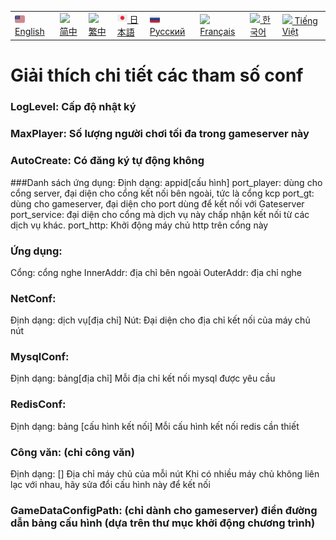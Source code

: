 <div align="center">
<table>
<td valign="center"><a href="EN.md"><img src="https://github.com/twitter/twemoji/blob/master/assets/svg/1f1fa-1f1f8.svg" width="16"/> English</td>
 
<td valign="center"><a href="zh-CN.md"><img src="https://em-content.zobj.net/thumbs/120/twitter/351/flag-china_1f1e8-1f1f3.png" width="16"/> 简中</td>
 
<td valign="center"><a href="zh-TW.md"><img src="https://em-content.zobj.net/thumbs/120/twitter/351/flag-china_1f1e8-1f1f3.png" width="16"/> 繁中</td>
 
<td valign="center"><a href="JP.md"><img src="https://github.com/twitter/twemoji/blob/master/assets/svg/1f1ef-1f1f5.svg" width="16"/> 日本語</td>
 
<td valign="center"><a href="RU.md"><img src="https://github.com/twitter/twemoji/blob/master/assets/svg/1f1f7-1f1fa.svg" width="16"/> Русский</a></td>

<td valign="center"><a href="FR.md"><img src="https://em-content.zobj.net/thumbs/160/twitter/154/flag-for-france_1f1eb-1f1f7.png" width="16"/> Français</td>
 
<td valign="center"><a href="KR.md"><img src="https://em-content.zobj.net/source/twitter/53/flag-for-south-korea_1f1f0-1f1f7.png" width="16"/> 한국어</td>
 
<td valign="center"><a href="VI.md"><img src="https://em-content.zobj.net/thumbs/120/twitter/351/flag-vietnam_1f1fb-1f1f3.png" width="16"/> Tiếng Việt </a></td>
</table>
</div>

# Giải thích chi tiết các tham số conf

### LogLevel: Cấp độ nhật ký

### MaxPlayer: Số lượng người chơi tối đa trong gameserver này

### AutoCreate: Có đăng ký tự động không

###Danh sách ứng dụng:
 Định dạng: appid[cấu hình]
 port_player: dùng cho cổng server, đại diện cho cổng kết nối bên ngoài, tức là cổng kcp
 port_gt: dùng cho gameserver, đại diện cho port dùng để kết nối với Gateserver
 port_service: đại diện cho cổng mà dịch vụ này chấp nhận kết nối từ các dịch vụ khác.
 port_http: Khởi động máy chủ http trên cổng này

### Ứng dụng:
 Cổng: cổng nghe
 InnerAddr: địa chỉ bên ngoài
 OuterAddr: địa chỉ nghe

### NetConf:
 Định dạng: dịch vụ[địa chỉ]
 Nút: Đại diện cho địa chỉ kết nối của máy chủ nút

### MysqlConf:
 Định dạng: bảng[địa chỉ]
 Mỗi địa chỉ kết nối mysql được yêu cầu

### RedisConf:
 Định dạng: bảng [cấu hình kết nối]
 Mỗi cấu hình kết nối redis cần thiết

### Công văn: (chỉ công văn)
 Định dạng: [] Địa chỉ máy chủ của mỗi nút
 Khi có nhiều máy chủ không liên lạc với nhau, hãy sửa đổi cấu hình này để kết nối

### GameDataConfigPath: (chỉ dành cho gameserver) điền đường dẫn bảng cấu hình (dựa trên thư mục khởi động chương trình)